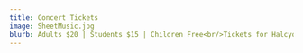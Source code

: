 ```yaml
---
title: Concert Tickets
image: SheetMusic.jpg
blurb: Adults $20 | Students $15 | Children Free<br/>Tickets for Halcyon concerts can be purchased from choir members or at the door.
---
```

